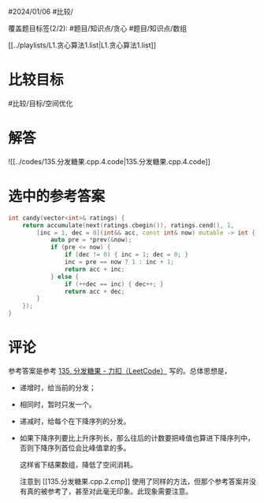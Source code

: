 #2024/01/06 #比较/

覆盖题目标签(2/2):  #题目/知识点/贪心 #题目/知识点/数组

[[../playlists/L1.贪心算法1.list|L1.贪心算法1.list]]

# 比较目标

#比较/目标/空间优化 

# 解答

![[../codes/135.分发糖果.cpp.4.code|135.分发糖果.cpp.4.code]]

# 选中的参考答案

``` cpp
int candy(vector<int>& ratings) {
	return accumulate(next(ratings.cbegin()), ratings.cend(), 1,
		[inc = 1, dec = 0](int&& acc, const int& now) mutable -> int {
			auto pre = *prev(&now);
			if (pre <= now) {
				if (dec != 0) { inc = 1; dec = 0; }
				inc = pre == now ? 1 : inc + 1;
				return acc + inc;
			} else {
				if (++dec == inc) { dec++; }
				return acc + dec;
		}
	});
}
```

# 评论

参考答案是参考 [135. 分发糖果 - 力扣（LeetCode）](https://leetcode.cn/problems/candy/solutions/533817/fen-fa-tang-guo-ma-tan-xin-yi-dian-neng-gpnfm/) 写的。总体思想是，
- 递增时，给当前的分发；
- 相同时，暂时只发一个。
- 递减时，给每个在下降序列的分发。
- 如果下降序列要比上升序列长，那么往后的计数要把峰值也算进下降序列中，否则下降序列首位会比峰值拿的多。
  
  这样省下结果数组，降低了空间消耗。
  
  注意到 [[135.分发糖果.cpp.2.cmp]] 使用了同样的方法，但那个参考答案并没有真的被参考了，甚至对此毫无印象。此现象需要注意。